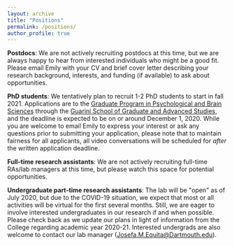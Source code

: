 ```yaml
---
layout: archive
title: "Positions"
permalink: /positions/
author_profile: true
---
```


**Postdocs**: We are not actively recruiting postdocs at this time, but we are always happy to hear from interested individuals who might be a good fit. Please email Emily with your CV and brief cover letter describing your research background, interests, and funding (if available) to ask about opportunities.

**PhD students**: We tentatively plan to recruit 1-2 PhD students to start in fall 2021. Applications are to the [Graduate Program in Psychological and Brain Sciences](https://pbs.dartmouth.edu/graduate-program-psychological-and-brain-sciences) through the [Guarini School of Graduate and Advanced Studies](https://graduate.dartmouth.edu/), and the deadline is expected to be on or around December 1, 2020. While you are welcome to email Emily to express your interest or ask any questions prior to submitting your application, please note that to maintain fairness for all applicants, all video conversations will be scheduled for *after* the written application deadline. 

**Full-time research assistants**: We are not actively recruiting full-time RAs/lab managers at this time, but please watch this space for potential opportunities.

**Undergraduate part-time research assistants**: The lab will be "open" as of July 2020, but due to the COVID-19 situation, we expect that most or all activities will be virtual for the first several months. Still, we are eager to involve interested undergraduates in our research if and when possible. Please check back as we update our plans in light of information from the College regarding academic year 2020-21. Interested undergrads are also welcome to contact our lab manager (Josefa.M.Equita@Dartmouth.edu).
